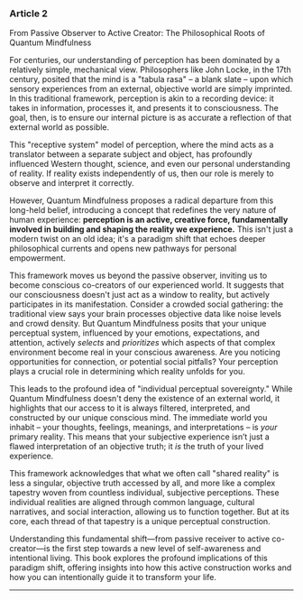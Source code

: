 ### Article 2
From Passive Observer to Active Creator: The Philosophical Roots of Quantum Mindfulness



For centuries, our understanding of perception has been dominated by a relatively simple, mechanical view. Philosophers like John Locke, in the 17th century, posited that the mind is a "tabula rasa" – a blank slate – upon which sensory experiences from an external, objective world are simply imprinted. In this traditional framework, perception is akin to a recording device: it takes in information, processes it, and presents it to consciousness. The goal, then, is to ensure our internal picture is as accurate a reflection of that external world as possible.

This "receptive system" model of perception, where the mind acts as a translator between a separate subject and object, has profoundly influenced Western thought, science, and even our personal understanding of reality. If reality exists independently of us, then our role is merely to observe and interpret it correctly.

However, Quantum Mindfulness proposes a radical departure from this long-held belief, introducing a concept that redefines the very nature of human experience: **perception is an active, creative force, fundamentally involved in building and shaping the reality we experience.** This isn't just a modern twist on an old idea; it's a paradigm shift that echoes deeper philosophical currents and opens new pathways for personal empowerment.

This framework moves us beyond the passive observer, inviting us to become conscious co-creators of our experienced world. It suggests that our consciousness doesn't just act as a window to reality, but actively participates in its manifestation. Consider a crowded social gathering: the traditional view says your brain processes objective data like noise levels and crowd density. But Quantum Mindfulness posits that your unique perceptual system, influenced by your emotions, expectations, and attention, actively *selects* and *prioritizes* which aspects of that complex environment become real in your conscious awareness. Are you noticing opportunities for connection, or potential social pitfalls? Your perception plays a crucial role in determining which reality unfolds for you.

This leads to the profound idea of "individual perceptual sovereignty." While Quantum Mindfulness doesn't deny the existence of an external world, it highlights that our access to it is always filtered, interpreted, and constructed by our unique conscious mind. The immediate world you inhabit – your thoughts, feelings, meanings, and interpretations – is *your* primary reality. This means that your subjective experience isn’t just a flawed interpretation of an objective truth; it *is* the truth of your lived experience.

This framework acknowledges that what we often call "shared reality" is less a singular, objective truth accessed by all, and more like a complex tapestry woven from countless individual, subjective perceptions. These individual realities are aligned through common language, cultural narratives, and social interaction, allowing us to function together. But at its core, each thread of that tapestry is a unique perceptual construction.

Understanding this fundamental shift—from passive receiver to active co-creator—is the first step towards a new level of self-awareness and intentional living. This book explores the profound implications of this paradigm shift, offering insights into how this active construction works and how you can intentionally guide it to transform your life.

***